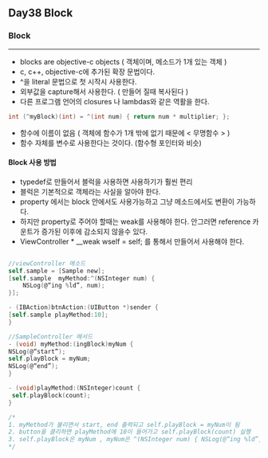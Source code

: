 ## Day38 Block

### Block
***
 - blocks are objective-c objects
 ( 객체이며, 메소드가 1개 있는 객체 )
 - c, c++, objective-c에 추가된 확장 문법이다. 
 - ^을 literal 문법으로 첫 시작시 사용한다. 
 - 외부값을 capture해서 사용한다. ( 만들어 질때 복사된다 )
 - 다른 프로그램 언어의 closures 나 lambdas와 같은 역활을 한다. 

```objective-c
int (^myBlock)(int) = ^(int num) { return num * multiplier; };
```

 - 함수에 이름이 없음 ( 객체에 함수가 1개 밖에 없기 때문에 < 무명함수 > )
 - 함수 자체를 변수로 사용한다는 것이다.  (함수형 포인터와 비슷)

#### Block 사용 방법 
 - typedef로 만들어서 블럭을 사용하면 사용하기가 훨씬 편리
 - 블럭은 기본적으로 객체라는 사실을 알아야 한다. 
 - property 에서는 block 안에서도 사용가능하고 그냥 메소드에서도 변환이 가능하다. 
 - 하지만 property로 주어야 할때는 weak를 사용해야 한다. 안그러면 reference 카운트가 증가된 이후에 감소되지 않을수 있다. 
 - ViewController * __weak wself = self;  를 통해서 만들어서 사용해야 한다. 

``` objective-c

//viewController 메소드
self.sample = [Sample new];
[self.sample  myMethod:^(NSInteger num) {
    NSLog(@“ing %ld”, num);
}];

- (IBAction)btnAction:(UIButton *)sender {
[self.sample playMethod:10];
}

//SampleController 메서드
- (void) myMethod:(ingBlock)myNum {
NSLog(@“start”);
self.playBlock = myNum;
NSLog(@“end”);
}

- (void)playMethod:(NSInteger)count {
 self.playBlock(count);
}

/*
1. myMethod가 불리면서 start, end 출력되고 self.playBlock = myNum이 됨
2. button을 클리하면 playMethod에 10이 들어가고 self.playBlock(count) 실행
3. self.playBlock은 myNum , myNum은 ^(NSInteger num) { NSLog(@“ing %ld”,num);} 가 실행됨.
*/
```

